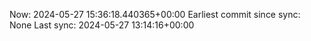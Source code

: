 Now: 2024-05-27 15:36:18.440365+00:00 Earliest commit since sync: None Last sync: 2024-05-27 13:14:16+00:00
